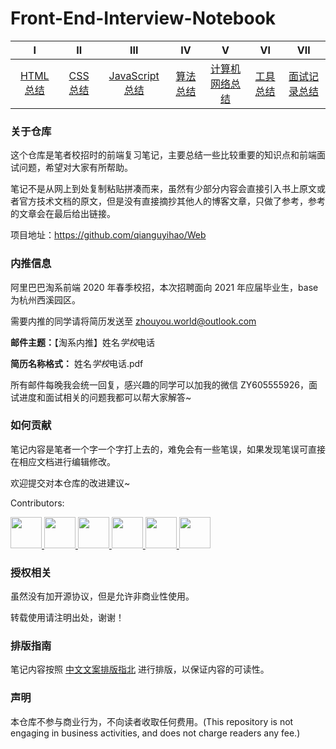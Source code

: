 # Front-End-Interview-Notebook

|                                                 Ⅰ                                                 |                                               Ⅱ                                                |                                                          Ⅲ                                                          |                                                              Ⅳ                                                               |                                                                                            Ⅴ                                                                                             |                                                              Ⅵ                                                               |                                                                                  Ⅶ                                                                                   |
| :-----------------------------------------------------------------------------------------------: | :--------------------------------------------------------------------------------------------: | :-----------------------------------------------------------------------------------------------------------------: | :--------------------------------------------------------------------------------------------------------------------------: | :--------------------------------------------------------------------------------------------------------------------------------------------------------------------------------------: | :--------------------------------------------------------------------------------------------------------------------------: | :------------------------------------------------------------------------------------------------------------------------------------------------------------------: |
| [HTML 总结](https://github.com/CavsZhouyou/Front-End-Interview-Notebook/blob/master/Html/Html.md) | [CSS 总结](https://github.com/CavsZhouyou/Front-End-Interview-Notebook/blob/master/Css/Css.md) | [JavaScript 总结](https://github.com/CavsZhouyou/Front-End-Interview-Notebook/blob/master/JavaScript/JavaScript.md) | [算法总结](https://github.com/CavsZhouyou/Front-End-Interview-Notebook/blob/master/%E7%AE%97%E6%B3%95/%E7%AE%97%E6%B3%95.md) | [计算机网络总结](https://github.com/CavsZhouyou/Front-End-Interview-Notebook/blob/master/%E8%AE%A1%E7%AE%97%E6%9C%BA%E7%BD%91%E7%BB%9C/%E8%AE%A1%E7%AE%97%E6%9C%BA%E7%BD%91%E7%BB%9C.md) | [工具总结](https://github.com/CavsZhouyou/Front-End-Interview-Notebook/blob/master/%E5%B7%A5%E5%85%B7/%E5%B7%A5%E5%85%B7.md) | [面试记录总结](https://github.com/CavsZhouyou/Front-End-Interview-Notebook/blob/master/%E9%9D%A2%E8%AF%95%E8%AE%B0%E5%BD%95/%E9%9D%A2%E8%AF%95%E8%AE%B0%E5%BD%95.md) |

### 关于仓库

这个仓库是笔者校招时的前端复习笔记，主要总结一些比较重要的知识点和前端面试问题，希望对大家有所帮助。

笔记不是从网上到处复制粘贴拼凑而来，虽然有少部分内容会直接引入书上原文或者官方技术文档的原文，但是没有直接摘抄其他人的博客文章，只做了参考，参考的文章会在最后给出链接。

项目地址：<https://github.com/qianguyihao/Web>

### 内推信息

阿里巴巴淘系前端 2020 年春季校招，本次招聘面向 2021 年应届毕业生，base 为杭州西溪园区。

需要内推的同学请将简历发送至 zhouyou.world@outlook.com

**邮件主题：**【淘系内推】姓名*学校*电话

**简历名称格式：** 姓名*学校*电话.pdf

所有邮件每晚我会统一回复，感兴趣的同学可以加我的微信 ZY605555926，面试进度和面试相关的问题我都可以帮大家解答~

### 如何贡献

笔记内容是笔者一个字一个字打上去的，难免会有一些笔误，如果发现笔误可直接在相应文档进行编辑修改。

欢迎提交对本仓库的改进建议~

Contributors:

<a href="https://github.com/Wscats">
    <img src="https://avatars3.githubusercontent.com/u/17243165?s=400&u=e7e4c2011ce0486f58a53f3dead46e0152833c3f&v=4" width="50px">
</a> 
<a href="https://github.com/ScarboroughCoral">
    <img src="https://avatars2.githubusercontent.com/u/26180429?s=400&u=03a95e31349f1e457389a3f0565bf3a8e1657920&v=4" width="50px">
</a>
<a href="https://github.com/icecxh">
    <img src="https://avatars2.githubusercontent.com/u/19871501?s=400&u=820c1acdf77f9672838cbcfeb97f5f210bc9b588&v=4" width="50px">
</a>
<a href="https://github.com/CaZn">
    <img src="https://avatars0.githubusercontent.com/u/43467382?s=400&u=2223974928e239e4bf3bde67693daf143f9f43bf&v=4" width="50px">
</a>
<a href="https://github.com/guahunyo">
    <img src="https://avatars1.githubusercontent.com/u/18573180?s=400&u=b6d826bcf6ce2a4aa48636e0fde04d355e1730d4&v=4" width="50px">
</a>
<a href="https://github.com/zzusunjs">
    <img src="https://avatars1.githubusercontent.com/u/22544339?s=400&u=b0f084de58baa01e93cbf0139d96544ecab89d93&v=4" width="50px">
</a>

### 授权相关

虽然没有加开源协议，但是允许非商业性使用。

转载使用请注明出处，谢谢！

### 排版指南

笔记内容按照 [中文文案排版指北](http://mazhuang.org/wiki/chinese-copywriting-guidelines/) 进行排版，以保证内容的可读性。

### 声明

本仓库不参与商业行为，不向读者收取任何费用。(This repository is not engaging in business activities, and does not charge readers any fee.)
